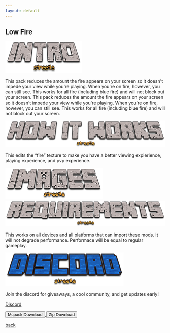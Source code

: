 ```yaml
---
layout: default
---
```


## Low Fire

<img src="/all/intro.png" alt="intro">

This pack reduces the amount the fire appears on your screen so it doesn't impede your view while you're playing. When you're on fire, however, you can still see. This works for all fire (including blue fire) and will not block out your screen. This pack reduces the amount the fire appears on your screen so it doesn't impede your view while you're playing. When you're on fire, however, you can still see. This works for all fire (including blue fire) and will not block out your screen.

<img src="/all/how.png" alt="howitworks">

This edits the “fire” texture to make you have a better viewing expierience, playing experience, and pvp experience.

<img src="/all/images.png" alt="images">



<img src="/all/req.png" alt="requirements">

This works on all devices and all platforms that can import these mods. It will not degrade performance. Performace will be equal to regular gameplay.

<img src="/all/discord.png" alt="discord">

Join the discord for giveaways, a cool community, and get updates early! 

[Discord](./discord)

<a href="/lowfire/low-fire-mcpack.mcpack" download="low-fire-mcpack"> 
<button type="button">Mcpack Download</button> 
</a>

<a href="/lowfire/low-fire-zip.zip" download="low-fire-zip"> 
<button type="button">Zip Download</button> 
</a>

[back](./)
<head>
</head>
